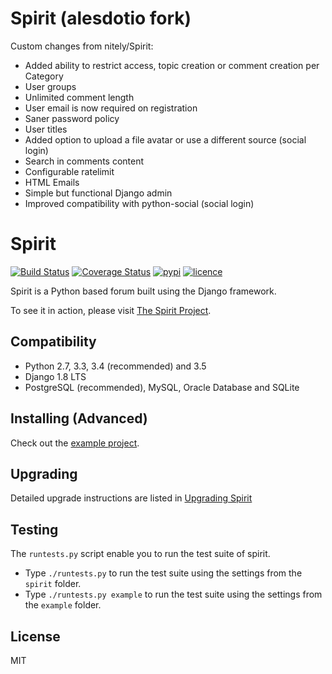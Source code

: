 # Spirit (alesdotio fork)

Custom changes from nitely/Spirit:

* Added ability to restrict access, topic creation or comment creation per Category
* User groups
* Unlimited comment length
* User email is now required on registration
* Saner password policy
* User titles
* Added option to upload a file avatar or use a different source (social login)
* Search in comments content
* Configurable ratelimit
* HTML Emails
* Simple but functional Django admin
* Improved compatibility with python-social (social login)


# Spirit

[![Build Status](https://img.shields.io/travis/nitely/Spirit.svg?style=flat-square)](https://travis-ci.org/nitely/Spirit)
[![Coverage Status](https://img.shields.io/coveralls/nitely/Spirit.svg?style=flat-square)](https://coveralls.io/r/nitely/Spirit)
[![pypi](https://img.shields.io/pypi/v/django-spirit.svg?style=flat-square)](https://pypi.python.org/pypi/django-spirit)
[![licence](https://img.shields.io/pypi/l/django-spirit.svg?style=flat-square)](https://raw.githubusercontent.com/nitely/Spirit/master/LICENSE)

Spirit is a Python based forum built using the Django framework.

To see it in action, please visit [The Spirit Project](http://spirit-project.com/).

## Compatibility

* Python 2.7, 3.3, 3.4 (recommended) and 3.5
* Django 1.8 LTS
* PostgreSQL (recommended), MySQL, Oracle Database and SQLite

## Installing (Advanced)

Check out the [example project](https://github.com/nitely/Spirit/tree/master/example).

## Upgrading

Detailed upgrade instructions are listed in [Upgrading Spirit](https://github.com/nitely/Spirit/wiki/Upgrading)

## Testing

The `runtests.py` script enable you to run the test suite of spirit.

- Type `./runtests.py` to run the test suite using the settings from the `spirit` folder.
- Type `./runtests.py example` to run the test suite using the settings from the `example` folder.

## License

MIT
